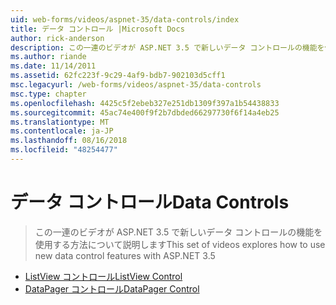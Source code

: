 ```yaml
---
uid: web-forms/videos/aspnet-35/data-controls/index
title: データ コントロール |Microsoft Docs
author: rick-anderson
description: この一連のビデオが ASP.NET 3.5 で新しいデータ コントロールの機能を使用する方法について説明します
ms.author: riande
ms.date: 11/14/2011
ms.assetid: 62fc223f-9c29-4af9-bdb7-902103d5cff1
msc.legacyurl: /web-forms/videos/aspnet-35/data-controls
msc.type: chapter
ms.openlocfilehash: 4425c5f2ebeb327e251db1309f397a1b54438833
ms.sourcegitcommit: 45ac74e400f9f2b7dbded66297730f6f14a4eb25
ms.translationtype: MT
ms.contentlocale: ja-JP
ms.lasthandoff: 08/16/2018
ms.locfileid: "48254477"
---
```

<a name="data-controls"></a><span data-ttu-id="f9c08-103">データ コントロール</span><span class="sxs-lookup"><span data-stu-id="f9c08-103">Data Controls</span></span>
====================
> <span data-ttu-id="f9c08-104">この一連のビデオが ASP.NET 3.5 で新しいデータ コントロールの機能を使用する方法について説明します</span><span class="sxs-lookup"><span data-stu-id="f9c08-104">This set of videos explores how to use new data control features with ASP.NET 3.5</span></span>


- [<span data-ttu-id="f9c08-105">ListView コントロール</span><span class="sxs-lookup"><span data-stu-id="f9c08-105">ListView Control</span></span>](the-listview-control.md)
- [<span data-ttu-id="f9c08-106">DataPager コントロール</span><span class="sxs-lookup"><span data-stu-id="f9c08-106">DataPager Control</span></span>](the-datapager-control.md)
